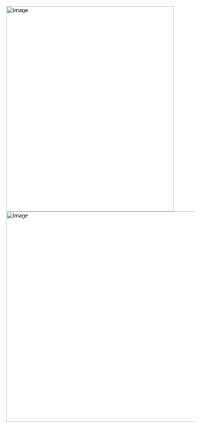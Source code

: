 <img width="448" height="549" alt="image" src="https://github.com/user-attachments/assets/8bcbc2dc-6c67-4221-bd46-0ab355486ca1" />
<img width="706" height="562" alt="image" src="https://github.com/user-attachments/assets/fd6aa705-a98e-4b52-be81-3f9ef87c7a78" />
